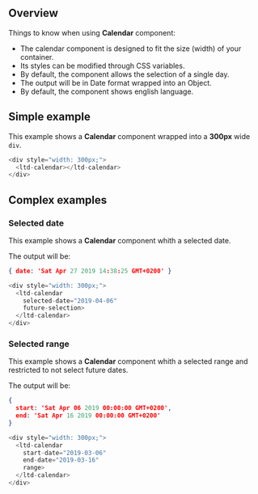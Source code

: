 ## Overview
Things to know when using **Calendar** component:

- The calendar component is designed to fit the size (width) of your container.
- Its styles can be modified through CSS variables.
- By default, the component allows the selection of a single day.
- The output will be in Date format wrapped into an Object.
- By default, the component shows english language.


## Simple example

This example shows a **Calendar** component wrapped into a **300px** wide `div`.

```js
<div style="width: 300px;">
  <ltd-calendar></ltd-calendar>
</div>
```

## Complex examples

### Selected date

This example shows a **Calendar** component whith a selected date.

The output will be: 
```json
{ date: 'Sat Apr 27 2019 14:38:25 GMT+0200' }
```

```js
<div style="width: 300px;">
  <ltd-calendar
    selected-date="2019-04-06"
    future-selection>
  </ltd-calendar>
</div>
```

### Selected range

This example shows a **Calendar** component whith a selected range and restricted to not select future dates.

The output will be: 
```json
{ 
  start: 'Sat Apr 06 2019 00:00:00 GMT+0200', 
  end: 'Sat Apr 16 2019 00:00:00 GMT+0200' 
}
```

```js
<div style="width: 300px;">
  <ltd-calendar
    start-date="2019-03-06"
    end-date="2019-03-16"
    range>
  </ltd-calendar>
</div>
```